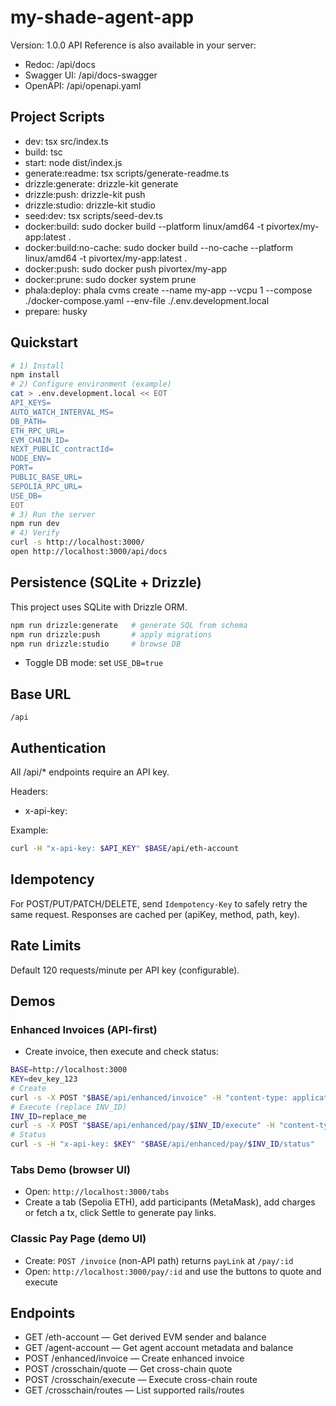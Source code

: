 # my-shade-agent-app
Version: 1.0.0
API Reference is also available in your server:
- Redoc: /api/docs
- Swagger UI: /api/docs-swagger
- OpenAPI: /api/openapi.yaml
## Project Scripts
- dev: tsx src/index.ts
- build: tsc
- start: node dist/index.js
- generate:readme: tsx scripts/generate-readme.ts
- drizzle:generate: drizzle-kit generate
- drizzle:push: drizzle-kit push
- drizzle:studio: drizzle-kit studio
- seed:dev: tsx scripts/seed-dev.ts
- docker:build: sudo docker build --platform linux/amd64 -t pivortex/my-app:latest .
- docker:build:no-cache: sudo docker build --no-cache --platform linux/amd64 -t pivortex/my-app:latest .
- docker:push: sudo docker push pivortex/my-app
- docker:prune: sudo docker system prune
- phala:deploy: phala cvms create --name my-app --vcpu 1 --compose ./docker-compose.yaml --env-file ./.env.development.local
- prepare: husky
## Quickstart
```bash
# 1) Install
npm install
# 2) Configure environment (example)
cat > .env.development.local << EOT
API_KEYS=
AUTO_WATCH_INTERVAL_MS=
DB_PATH=
ETH_RPC_URL=
EVM_CHAIN_ID=
NEXT_PUBLIC_contractId=
NODE_ENV=
PORT=
PUBLIC_BASE_URL=
SEPOLIA_RPC_URL=
USE_DB=
EOT
# 3) Run the server
npm run dev
# 4) Verify
curl -s http://localhost:3000/
open http://localhost:3000/api/docs
```
## Persistence (SQLite + Drizzle)
This project uses SQLite with Drizzle ORM.

```bash
npm run drizzle:generate   # generate SQL from schema
npm run drizzle:push       # apply migrations
npm run drizzle:studio     # browse DB
```

- Toggle DB mode: set `USE_DB=true`
## Base URL
`/api`
## Authentication
All /api/* endpoints require an API key.

Headers:

- x-api-key: <your key>

Example:

```bash
curl -H "x-api-key: $API_KEY" $BASE/api/eth-account
```
## Idempotency
For POST/PUT/PATCH/DELETE, send `Idempotency-Key` to safely retry the same request. Responses are cached per (apiKey, method, path, key).
## Rate Limits
Default 120 requests/minute per API key (configurable).
## Demos
### Enhanced Invoices (API-first)
- Create invoice, then execute and check status:
```bash
BASE=http://localhost:3000
KEY=dev_key_123
# Create
curl -s -X POST "$BASE/api/enhanced/invoice" -H "content-type: application/json" -H "x-api-key: $KEY" -H "Idempotency-Key: once-001" -d "{"amount":{"value":"0.01","asset":{"symbol":"ETH","chain":"ethereum"}},"payTo":{"asset":{"symbol":"ETH","chain":"ethereum"},"address":"0x0000000000000000000000000000000000000001"}}"
# Execute (replace INV_ID)
INV_ID=replace_me
curl -s -X POST "$BASE/api/enhanced/pay/$INV_ID/execute" -H "content-type: application/json" -H "x-api-key: $KEY" -H "Idempotency-Key: pay-001" -d "{"from":{"id":"payer-1","asset":{"symbol":"ETH","chain":"ethereum"}},"preferredRail":"evm-native"}"
# Status
curl -s -H "x-api-key: $KEY" "$BASE/api/enhanced/pay/$INV_ID/status"
```
### Tabs Demo (browser UI)
- Open: `http://localhost:3000/tabs`
- Create a tab (Sepolia ETH), add participants (MetaMask), add charges or fetch a tx, click Settle to generate pay links.
### Classic Pay Page (demo UI)
- Create: `POST /invoice` (non-API path) returns `payLink` at `/pay/:id`
- Open: `http://localhost:3000/pay/:id` and use the buttons to quote and execute
## Endpoints
- GET /eth-account — Get derived EVM sender and balance
- GET /agent-account — Get agent account metadata and balance
- POST /enhanced/invoice — Create enhanced invoice
- POST /crosschain/quote — Get cross-chain quote
- POST /crosschain/execute — Execute cross-chain route
- GET /crosschain/routes — List supported rails/routes